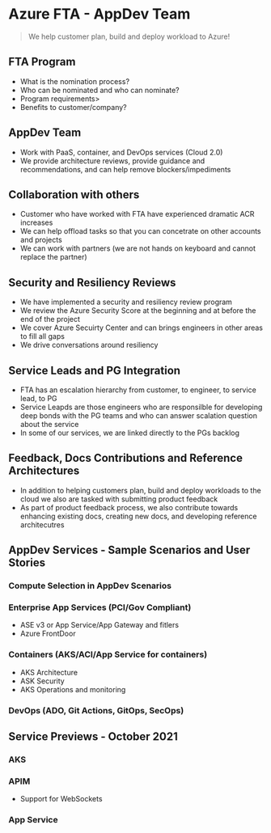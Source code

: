 # Azure FTA - AppDev Team

> We help customer plan, build and deploy workload to Azure!

## FTA Program

- What is the nomination process?
- Who can be nominated and who can nominate?
- Program requirements>
- Benefits to customer/company?

## AppDev Team

- Work with PaaS, container, and DevOps services (Cloud 2.0)
- We provide architecture reviews, provide guidance and recommendations, and can help remove blockers/impediments

## Collaboration with others

- Customer who have worked with FTA have experienced dramatic ACR increases
- We can help offload tasks so that you can concetrate on other accounts and projects
- We can work with partners (we are not hands on keyboard and cannot replace the partner)

## Security and Resiliency Reviews

- We have implemented a security and resiliency review program
- We review the Azure Security Score at the beginning and at before the end of the project
- We cover Azure Secuirty Center and can brings engineers in other areas to fill all gaps
- We drive conversations around resiliency

## Service Leads and PG Integration

- FTA has an escalation hierarchy from customer, to engineer, to service lead, to PG
- Service Leapds are those engineers who are responsilble for developing deep bonds with the PG teams and who can answer scalation question about the service
- In some of our services, we are linked directly to the PGs backlog

## Feedback, Docs Contributions and Reference Architectures

- In addition to helping customers plan, build and deploy workloads to the cloud we also are tasked with submitting product feedback
- As part of product feedback process, we also contribute towards enhancing existing docs, creating new docs, and developing reference architecutres

## AppDev Services - Sample Scenarios and User Stories

### Compute Selection in AppDev Scenarios

### Enterprise App Services (PCI/Gov Compliant)

- ASE v3 or App Service/App Gateway and fitlers
- Azure FrontDoor

### Containers (AKS/ACI/App Service for containers)

- AKS Architecture
- ASK Security
- AKS Operations and monitoring

### DevOps (ADO, Git Actions, GitOps, SecOps)

## Service Previews - October 2021

### AKS

### APIM

- Support for WebSockets

### App Service
